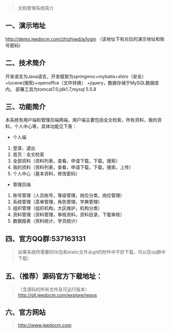> 文档管理系统简介 
 
## 一、演示地址
 http://demo.jeedocm.com/zhizhiwd/a/login 
 （该地址下有对应的演示地址和账号密码） 

## 二、技术简介 
开发语言为Java语言，开发框架为springmvc+mybatis+shiro（安全）+lucene(搜索)+openoffce（文件转换） +jquery，数据存储于MySQL数据库内。
部署工具为tomcat7.0,jdk1.7,mysql 5.5.8 

## 三、功能简介 
本系统有用户端和管理员端两端，用户端主要包括全文检索，所有资料，我的资料，个人中心等，具体功能见下表：
 
*  个人端  
1.	登录、退出 
2.	首页：全文检索 
3.	全部资料（资料列表，查看，申请下载，下载，搜索）
4.	我的资料（资料列表，查看，申请下载，下载，搜索，上传）
5.	个人中心（基本资料，修改密码） 
* 管理员端  
1.	账号管理（人员账号，等级管理，岗位分类，岗位管理）
2.	系统管理（菜单管理，角色管理，字典管理）
3.	组织管理（组织机构，大区维护，机构分类）
4.	资料管理（资料管理，审核资料，资料目录，下载审核）
5.	数据报表（资料统计，学员统计） 

 
## 四、官方QQ群:537163131
> 如果系统所需要的lib包和static文件从git的附件中不好下载，可以在qq群中下载）
 
## 五、（推荐）源码官方下载地址：
> （含源码的所有文件及可运行版本） http://git.jeedocm.com/explore/repos

## 六、官方网站
> http://www.jeedocm.com 

